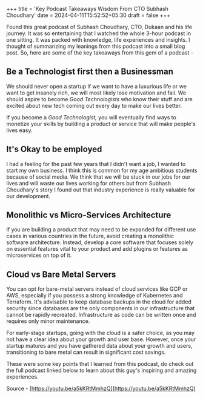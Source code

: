 +++
title = 'Key Podcast Takeaways   Wisdom From CTO Subhash Choudhary'
date = 2024-04-11T15:52:52+05:30
draft = false
+++

Found this great podcast of Subhash Choudhary, CTO, Dukaan and his life journey. It was so entertaining that I watched the whole 3-hour podcast in one sitting. It was packed with knowledge, life experiences and insights. I thought of summarizing my leanings from this podcast into a small blog post. So, here are some of the key takeaways from this gem of a podcast -

## Be a Technologist first then a Businessman

We should never open a startup if we want to have a luxurious life or we want to get insanely rich, we will most likely lose motivation and fail. We should aspire to become *Good* *Technologists* who know their stuff and are excited about new tech coming out every day to make our lives better.

If you become a *Good* *Technologist,* you will eventually find ways to monetize your skills by building a product or service that will make people's lives easy.

## It's Okay to be employed

I had a feeling for the past few years that I didn't want a job, I wanted to start my own business. I think this is common for my age ambitious students because of social media. We think that we will be stuck in our jobs for our lives and will waste our lives working for others but from Subhash Choudhary's story I found out that industry experience is really valuable for our development.

## Monolithic vs Micro-Services Architecture

If you are building a product that may need to be expanded for different use cases in various countries in the future, avoid creating a monolithic software architecture. Instead, develop a core software that focuses solely on essential features vital to your product and add plugins or features as microservices on top of it.

## Cloud vs Bare Metal Servers

You can opt for bare-metal servers instead of cloud services like GCP or AWS, especially if you possess a strong knowledge of Kubernetes and Terraform. It's advisable to keep database backups in the cloud for added security since databases are the only components in our infrastructure that cannot be rapidly recreated. Infrastructure as code can be written once and requires only minor maintenance.

For early-stage startups, going with the cloud is a safer choice, as you may not have a clear idea about your growth and user base. However, once your startup matures and you have gathered data about your growth and users, transitioning to bare metal can result in significant cost savings.

These were some key points that I learned from this podcast, do check out the full podcast linked below to learn about this guy's inspiring and amazing experiences.

Source - [https://youtu.be/a5kKRtMmhzQ](https://youtu.be/a5kKRtMmhzQ)
